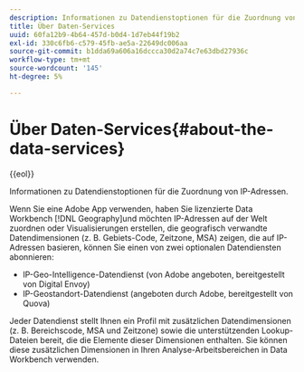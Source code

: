 ```yaml
---
description: Informationen zu Datendienstoptionen für die Zuordnung von IP-Adressen.
title: Über Daten-Services
uuid: 60fa12b9-4b64-457d-b0d4-1d7eb44f19b2
exl-id: 330c6fb6-c579-45fb-ae5a-22649dc006aa
source-git-commit: b1dda69a606a16dccca30d2a74c7e63dbd27936c
workflow-type: tm+mt
source-wordcount: '145'
ht-degree: 5%

---
```


# Über Daten-Services{#about-the-data-services}

{{eol}}

Informationen zu Datendienstoptionen für die Zuordnung von IP-Adressen.

Wenn Sie eine Adobe App verwenden, haben Sie lizenzierte Data Workbench [!DNL Geography]und möchten IP-Adressen auf der Welt zuordnen oder Visualisierungen erstellen, die geografisch verwandte Datendimensionen (z. B. Gebiets-Code, Zeitzone, MSA) zeigen, die auf IP-Adressen basieren, können Sie einen von zwei optionalen Datendiensten abonnieren:

* IP-Geo-Intelligence-Datendienst (von Adobe angeboten, bereitgestellt von Digital Envoy)
* IP-Geostandort-Datendienst (angeboten durch Adobe, bereitgestellt von Quova)

Jeder Datendienst stellt Ihnen ein Profil mit zusätzlichen Datendimensionen (z. B. Bereichscode, MSA und Zeitzone) sowie die unterstützenden Lookup-Dateien bereit, die die Elemente dieser Dimensionen enthalten. Sie können diese zusätzlichen Dimensionen in Ihren Analyse-Arbeitsbereichen in Data Workbench verwenden.
